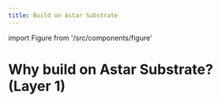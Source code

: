 ```yaml
---
title: Build on Astar Substrate
---
```


import Figure from '/src/components/figure'

# Why build on Astar Substrate? (Layer 1)